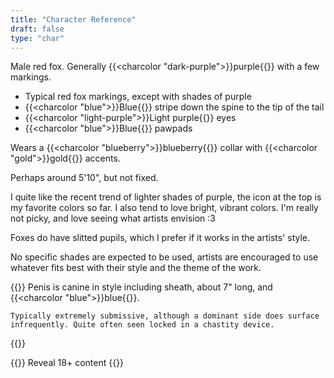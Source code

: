 ```yaml
---
title: "Character Reference"
draft: false
type: "char"
---
```


Male red fox. Generally {{<charcolor "dark-purple">}}purple{{</charcolor>}}
with a few markings.

* Typical red fox markings, except with shades of purple
* {{<charcolor "blue">}}Blue{{</charcolor>}} stripe down the spine to the tip of the tail
* {{<charcolor "light-purple">}}Light purple{{</charcolor>}} eyes
* {{<charcolor "blue">}}Blue{{</charcolor>}} pawpads

Wears a {{<charcolor "blueberry">}}blueberry{{</charcolor>}} collar with
{{<charcolor "gold">}}gold{{</charcolor>}} accents.

Perhaps around 5'10", but not fixed.

I quite like the recent trend of lighter shades of purple, the icon at
the top is my favorite colors so far. I also tend to love bright, vibrant
colors. I'm really not picky, and love seeing what artists envision :3

Foxes do have slitted pupils, which I prefer if it works in the artists' style.

No specific shades are expected to be used, artists are encouraged to
use whatever fits best with their style and the theme of the work.

{{<nsfw>}}
    Penis is canine in style including sheath, about 7" long, and
    {{<charcolor "blue">}}blue{{</charcolor>}}.

    Typically extremely submissive, although a dominant side does surface
    infrequently. Quite often seen locked in a chastity device.
{{</nsfw>}}

{{<reveal>}}
    Reveal 18+ content
{{</reveal>}}
